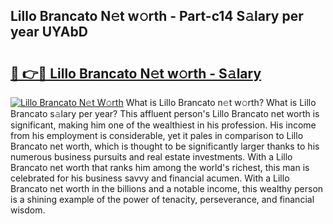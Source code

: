 ## Lillo Brancato N𝚎t w𝚘rth - Part-c14 S𝚊lary per year UYAbD

# <h2><a href="http://gc3kpv7.nevu.top/?p=Lillo+Brancato">🔗 👉🔴 Lillo Brancato N𝚎t w𝚘rth - S𝚊lary</a></h2>

[![Lillo Brancato N𝚎t W𝚘rth](https://i.imgur.com/Oavwk0R.jpeg)](http://gc3kpv7.nevu.top/?p=Lillo+Brancato)
What is Lillo Brancato n𝚎t w𝚘rth? What is Lillo Brancato s𝚊lary per year?
This affluent person's Lillo Brancato net worth is significant, making him one of the wealthiest in his profession. His income from his employment is considerable, yet it pales in comparison to Lillo Brancato net worth, which is thought to be significantly larger thanks to his numerous business pursuits and real estate investments. With a Lillo Brancato net worth that ranks him among the world's richest, this man is celebrated for his business savvy and financial acumen. With a Lillo Brancato net worth in the billions and a notable income, this wealthy person is a shining example of the power of tenacity, perseverance, and financial wisdom.
